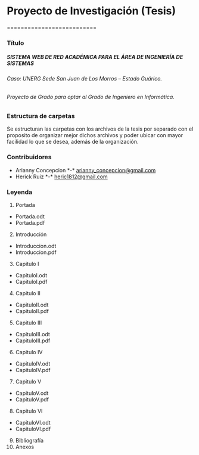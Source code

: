 # Proyecto de Investigación (Tesis)
==========================

### Título

##### SISTEMA WEB DE RED ACADÉMICA PARA EL ÁREA DE INGENIERÍA DE SISTEMAS
###### Caso: UNERG Sede San Juan de Los Morros – Estado Guárico.
###### Proyecto de Grado para optar al Grado de Ingeniero en Informática.

### Estructura de carpetas

  Se estructuran las carpetas con los archivos de la tesis por separado con el proposito de organizar mejor dichos archivos y poder ubicar con mayor facilidad lo que se desea, además de la organización.

### Contribuidores

- Arianny Concepcion \*-\* arianny_concepcion@gmail.com
- Herick Ruiz \*-\* heric1812@gmail.com

### Leyenda

1. Portada
  - Portada.odt
  - Portada.pdf
2. Introducción
  - Introduccion.odt
  - Introduccion.pdf
3. Capitulo I
  - CapituloI.odt
  - CapituloI.pdf
4. Capitulo II
  - CapituloII.odt
  - CapituloII.pdf
5. Capitulo III
  - CapituloIII.odt
  - CapituloIII.pdf
6. Capitulo IV
  - CapituloIV.odt
  - CapituloIV.pdf
7. Capitulo V
  - CapituloV.odt
  - CapituloV.pdf
8. Capitulo VI
  - CapituloVI.odt
  - CapituloVI.pdf
9. Bibliografía
10. Anexos
